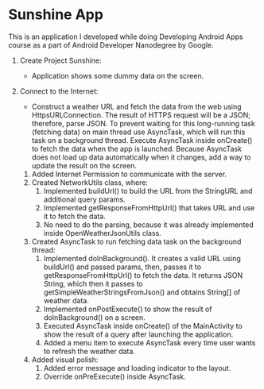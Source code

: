 # Sunshine App

This is an application I developed while doing Developing Android Apps course
as a part of Android Developer Nanodegree by Google.

1. Create Project Sunshine:
    * Application shows some dummy data on the screen.

2. Connect to the Internet:
    * Construct a weather URL and fetch the data from the web using HttpsURLConnection.
        The result of HTTPS request will be a JSON; therefore, parse JSON.
        To prevent waiting for this long-running task (fetching data) on main thread
        use AsyncTask, which will run this task on a background thread.
        Execute AsyncTask inside onCreate() to fetch the data when the app is launched.
        Because AsyncTask does not load up data automatically when it changes,
        add a way to update the result on the screen.

    1. Added Internet Permission to communicate with the server.
    2. Created NetworkUtils class, where:
        1. Implemented buildUrl() to build the URL from the StringURL and additional query params.
        2. Implemented getResponseFromHttpUrl() that takes URL and use it to fetch the data.
        3. No need to do the parsing, because it was already implemented inside OpenWeatherJsonUtils class.
    3. Created AsyncTask to run fetching data task on the background thread:
        1. Implemented doInBackground(). It creates a valid URL using buildUrl() and passed params,
            then, passes it to getResponseFromHttpUrl() to fetch the data. It returns JSON String, which
            then it passes to getSimpleWeatherStringsFromJson() and obtains String[] of weather data.
        2. Implemented onPostExecute() to show the result of doInBackground() on a screen.
        3. Executed AsyncTask inside onCreate() of the MainActivity to show the result of a query
            after launching the application.
        4. Added a menu item to execute AsyncTask every time user wants to refresh the weather data.
    4. Added visual polish:
        1. Added error message and loading indicator to the layout.
        2. Override onPreExecute() inside AsyncTask.